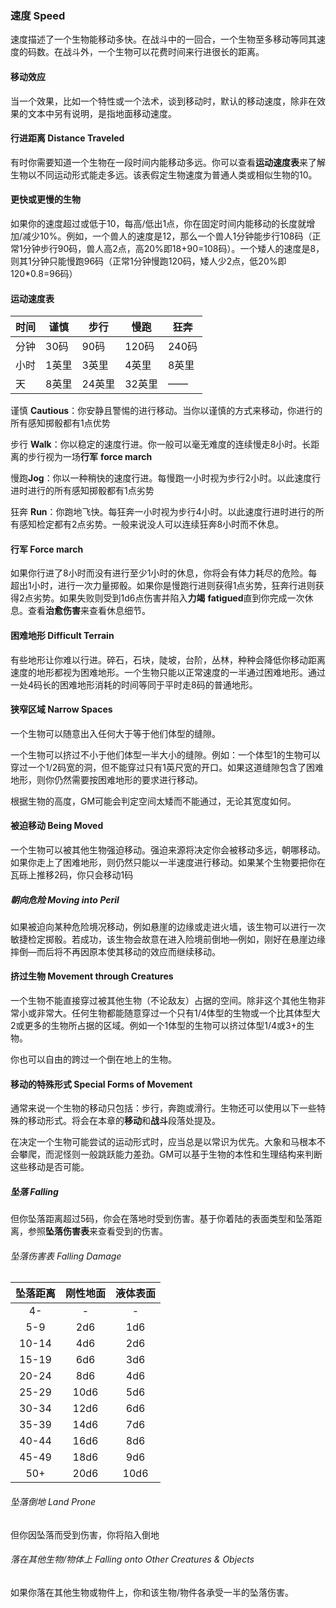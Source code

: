 ### 速度 Speed

速度描述了一个生物能移动多快。在战斗中的一回合，一个生物至多移动等同其速度的码数。在战斗外，一个生物可以花费时间来行进很长的距离。

#### 移动效应

当一个效果，比如一个特性或一个法术，谈到移动时，默认的移动速度，除非在效果的文本中另有说明，是指地面移动速度。

#### 行进距离 Distance Traveled

有时你需要知道一个生物在一段时间内能移动多远。你可以查看**运动速度表**来了解生物以不同运动形式能走多远。该表假定生物速度为普通人类或相似生物的10。

#### 更快或更慢的生物

如果你的速度超过或低于10，每高/低出1点，你在固定时间内能移动的长度就增加/减少10%。例如，一个兽人的速度是12，那么一个兽人1分钟能步行108码（正常1分钟步行90码，兽人高2点，高20%即18+90=108码）。一个矮人的速度是8，则其1分钟只能慢跑96码（正常1分钟慢跑120码，矮人少2点，低20%即120\*0.8=96码）

#### 运动速度表

<table>
<thead>
<tr class="header">
<th>时间</th>
<th>谨慎</th>
<th>步行</th>
<th>慢跑</th>
<th>狂奔</th>
</tr>
</thead>
<tbody>
<tr class="odd">
<td>分钟</td>
<td>30码</td>
<td>90码</td>
<td>120码</td>
<td>240码</td>
</tr>
<tr class="even">
<td>小时</td>
<td>1英里</td>
<td>3英里</td>
<td>4英里</td>
<td>8英里</td>
</tr>
<tr class="odd">
<td>天</td>
<td>8英里</td>
<td>24英里</td>
<td>32英里</td>
<td>——</td>
</tr>
</tbody>
</table>

谨慎
**Cautious**：你安静且警惕的进行移动。当你以谨慎的方式来移动，你进行的所有感知掷骰都有1点优势

步行
**Walk**：你以稳定的速度行进。你一般可以毫无难度的连续慢走8小时。长距离的步行视为一场**行军**
**force march**

慢跑**Jog**：你以一种稍快的速度行进。每慢跑一小时视为步行2小时。以此速度行进时进行的所有感知掷骰都有1点劣势

狂奔
**Run**：你跑地飞快。每狂奔一小时视为步行4小时。以此速度行进时进行的所有感知检定都有2点劣势。一般来说没人可以连续狂奔8小时而不休息。

#### 行军 Force march

如果你行进了8小时而没有进行至少1小时的休息，你将会有体力耗尽的危险。每超出1小时，进行一次力量掷骰。如果你是慢跑行进则获得1点劣势，狂奔行进则获得2点劣势。如果失败则受到1d6点伤害并陷入**力竭**
**fatigued**直到你完成一次休息。查看**治愈伤害**来查看休息细节。

#### 困难地形 Difficult Terrain

有些地形让你难以行进。碎石，石块，陡坡，台阶，丛林，种种会降低你移动距离速度的地形都视为困难地形。一个生物只能以正常速度的一半通过困难地形。通过一处4码长的困难地形消耗的时间等同于平时走8码的普通地形。

#### 狭窄区域 Narrow Spaces

一个生物可以随意出入任何大于等于他们体型的缝隙。

一个生物可以挤过不小于他们体型一半大小的缝隙。例如：一个体型1的生物可以穿过一个1/2码宽的洞，但不能穿过只有1英尺宽的开口。如果这道缝隙包含了困难地形，则你仍然需要按困难地形的要求进行移动。

根据生物的高度，GM可能会判定空间太矮而不能通过，无论其宽度如何。

#### 被迫移动 Being Moved

一个生物可以被其他生物强迫移动。强迫来源将决定你会被移动多远，朝哪移动。如果你走上了困难地形，则仍然只能以一半速度进行移动。如果某个生物要把你在瓦砾上推移2码，你只会移动1码

##### 朝向危险 Moving into Peril

如果被迫向某种危险境况移动，例如悬崖的边缘或走进火墙，该生物可以进行一次敏捷检定掷骰。若成功，该生物会故意在进入险境前倒地—例如，刚好在悬崖边缘摔倒—而后将不再因原本使其移动的效应而继续移动。

#### 挤过生物 Movement through Creatures

一个生物不能直接穿过被其他生物（不论敌友）占据的空间。除非这个其他生物非常小或非常大。任何生物都能随意穿过一个只有1/4体型的生物或一个比其体型大2或更多的生物所占据的区域。例如一个1体型的生物可以挤过体型1/4或3+的生物。

你也可以自由的跨过一个倒在地上的生物。

#### 移动的特殊形式 Special Forms of Movement

通常来说一个生物的移动只包括：步行，奔跑或滑行。生物还可以使用以下一些特殊的移动形式。将会在本章的**移动**和**战斗**段落处提及。

在决定一个生物可能尝试的运动形式时，应当总是以常识为优先。大象和马根本不会攀爬，而泥怪则一般跳跃能力差劲。GM可以基于生物的本性和生理结构来判断这些移动是否可能。

##### 坠落 Falling

但你坠落距离超过5码，你会在落地时受到伤害。基于你着陆的表面类型和坠落距离，参照**坠落伤害表**来查看受到的伤害。

###### 坠落伤害表 Falling Damage

<table>
<thead>
<tr class="header">
<th style="TEXT-ALIGN: center">坠落距离</th>
<th style="TEXT-ALIGN: center">刚性地面</th>
<th style="TEXT-ALIGN: center">液体表面</th>
</tr>
</thead>
<tbody>
<tr class="odd">
<td style="TEXT-ALIGN: center">4-</td>
<td style="TEXT-ALIGN: center">-</td>
<td style="TEXT-ALIGN: center">-</td>
</tr>
<tr class="even">
<td style="TEXT-ALIGN: center">5-9</td>
<td style="TEXT-ALIGN: center">2d6</td>
<td style="TEXT-ALIGN: center">1d6</td>
</tr>
<tr class="odd">
<td style="TEXT-ALIGN: center">10-14</td>
<td style="TEXT-ALIGN: center">4d6</td>
<td style="TEXT-ALIGN: center">2d6</td>
</tr>
<tr class="even">
<td style="TEXT-ALIGN: center">15-19</td>
<td style="TEXT-ALIGN: center">6d6</td>
<td style="TEXT-ALIGN: center">3d6</td>
</tr>
<tr class="odd">
<td style="TEXT-ALIGN: center">20-24</td>
<td style="TEXT-ALIGN: center">8d6</td>
<td style="TEXT-ALIGN: center">4d6</td>
</tr>
<tr class="even">
<td style="TEXT-ALIGN: center">25-29</td>
<td style="TEXT-ALIGN: center">10d6</td>
<td style="TEXT-ALIGN: center">5d6</td>
</tr>
<tr class="odd">
<td style="TEXT-ALIGN: center">30-34</td>
<td style="TEXT-ALIGN: center">12d6</td>
<td style="TEXT-ALIGN: center">6d6</td>
</tr>
<tr class="even">
<td style="TEXT-ALIGN: center">35-39</td>
<td style="TEXT-ALIGN: center">14d6</td>
<td style="TEXT-ALIGN: center">7d6</td>
</tr>
<tr class="odd">
<td style="TEXT-ALIGN: center">40-44</td>
<td style="TEXT-ALIGN: center">16d6</td>
<td style="TEXT-ALIGN: center">8d6</td>
</tr>
<tr class="even">
<td style="TEXT-ALIGN: center">45-49</td>
<td style="TEXT-ALIGN: center">18d6</td>
<td style="TEXT-ALIGN: center">9d6</td>
</tr>
<tr class="odd">
<td style="TEXT-ALIGN: center">50+</td>
<td style="TEXT-ALIGN: center">20d6</td>
<td style="TEXT-ALIGN: center">10d6</td>
</tr>
</tbody>
</table>

###### 坠落倒地 Land Prone

但你因坠落而受到伤害，你将陷入倒地

###### 落在其他生物/物体上 Falling onto Other Creatures & Objects

如果你落在其他生物或物件上，你和该生物/物件各承受一半的坠落伤害。
